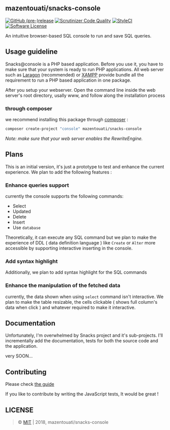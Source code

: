 ## mazentouati/snacks-console

[![GitHub (pre-)release](https://img.shields.io/github/release-pre/mazentouati/snacks-console.svg)](https://github.com/mazentouati/snacks-console/releases/tag/0.1.0)
[![Scrutinizer Code Quality](https://scrutinizer-ci.com/g/mazentouati/snacks-console/badges/quality-score.png?b=master)](https://scrutinizer-ci.com/g/mazentouati/snacks-console/?branch=master)
[![StyleCI](https://styleci.io/repos/157292080/shield)](https://styleci.io/repos/157928738)
[![Software License](https://img.shields.io/badge/license-MIT-brightgreen.svg?style=flat-square)](./LICENSE)

An intuitive browser-based SQL console to run and save SQL queries.

## Usage guideline

Snacks@console is a PHP based application. Before you use it, you have to make sure that your system is ready to run PHP applications. All web server such as [Laragon](https://laragon.org/) (recommended) or [XAMPP](https://www.apachefriends.org) provide bundle all the requirement to run a PHP based application in one package.

After you setup your webserver. Open the command line inside the web server's root directory, usally www, and follow along the installation process

### through composer
we recommend installing this package through  [composer](http://getcomposer.org/) :

```bash
composer create-project "console" mazentouati/snacks-console
```

*Note: make sure that your web server enables the RewriteEngine.*

## Plans

This is an initial version, it's just a prototype to test and enhance the current experience. We plan to add the following features :

### Enhance queries support

currently the console supports the following commands:
- Select
- Updated
- Delete
- Insert
- Use `database`

Theoretically, it can execute any SQL command but we plan to make the experience of DDL ( data definition language ) like `Create` or `Alter` more accessible by supporting interactive inserting in the console.

### Add syntax highlight

Additionally, we plan to add syntax highlight for the SQL commands

### Enhance the manipulation of the fetched data
currently, the data shown when using `select` command isn't interactive. We plan to make the table resizable, the cells clickable ( shows full column's data when click ) and whatever required to make it interactive.

## Documentation
Unfortunately, I'm overwhelmed by Snacks project and it's sub-projects. I'll incrementally add the documentation, tests for both the source code and the application.

very SOON...

## Contributing

Please check [the guide](./CONTRIBUTING.md)

If you like to contribute by writing the JavaScript tests, It would be great !

## LICENSE

> &copy; [MIT](./LICENSE) | 2018, mazentouati/snacks-console
